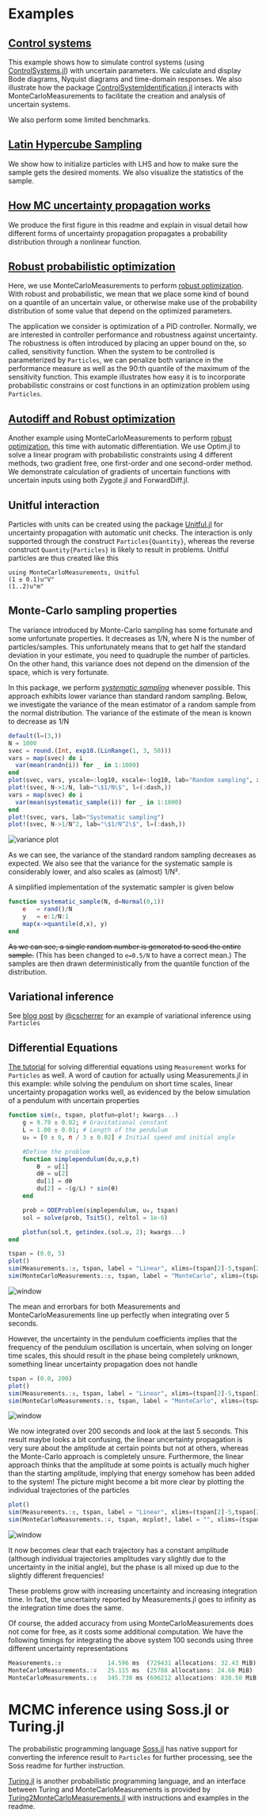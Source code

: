 # Examples
## [Control systems](https://github.com/baggepinnen/MonteCarloMeasurements.jl/blob/master/examples/controlsystems.jl)
This example shows how to simulate control systems (using [ControlSystems.jl](https://github.com/JuliaControl/ControlSystems.jl)) with uncertain parameters. We calculate and display Bode diagrams, Nyquist diagrams and time-domain responses. We also illustrate how the package [ControlSystemIdentification.jl](https://github.com/baggepinnen/ControlSystemIdentification.jl) interacts with MonteCarloMeasurements to facilitate the creation and analysis of uncertain systems.

We also perform some limited benchmarks.

## [Latin Hypercube Sampling](https://github.com/baggepinnen/MonteCarloMeasurements.jl/blob/master/examples/lhs.jl)
We show how to initialize particles with LHS and how to make sure the sample gets the desired moments. We also visualize the statistics of the sample.

## [How MC uncertainty propagation works](https://github.com/baggepinnen/MonteCarloMeasurements.jl/blob/master/examples/transformed_densities.jl)
We produce the first figure in this readme and explain in visual detail how different forms of uncertainty propagation propagates a probability distribution through a nonlinear function.

## [Robust probabilistic optimization](https://github.com/baggepinnen/MonteCarloMeasurements.jl/blob/master/examples/robust_controller_opt.jl)
Here, we use MonteCarloMeasurements to perform [robust optimization](https://en.wikipedia.org/wiki/Robust_optimization). With robust and probabilistic, we mean that we place some kind of bound on a quantile of an uncertain value, or otherwise make use of the probability distribution of some value that depend on the optimized parameters.

The application we consider is optimization of a PID controller. Normally, we are interested in controller performance and robustness against uncertainty. The robustness is often introduced by placing an upper bound on the, so called, sensitivity function. When the system to be controlled is parameterized by `Particles`, we can penalize both variance in the performance measure as well as the 90:th quantile of the maximum of the sensitivity function. This example illustrates how easy it is to incorporate probabilistic constrains or cost functions in an optimization problem using `Particles`.


## [Autodiff and Robust optimization](https://github.com/baggepinnen/MonteCarloMeasurements.jl/blob/master/examples/autodiff_robust_opt.jl)
Another example using MonteCarloMeasurements to perform [robust optimization](https://en.wikipedia.org/wiki/Robust_optimization), this time with automatic differentiation. We use Optim.jl to solve a linear program with probabilistic constraints using 4 different methods, two gradient free, one first-order and one second-order method. We demonstrate calculation of gradients of uncertain functions with uncertain inputs using both Zygote.jl and ForwardDiff.jl.

## Unitful interaction
Particles with units can be created using the package [Unitful.jl](https://github.com/PainterQubits/Unitful.jl) for uncertainty propagation with automatic unit checks. The interaction is only supported through the construct `Particles{Quantity}`, whereas the reverse construct `Quantity{Particles}` is likely to result in problems. Unitful particles are thus created like this
```@repl
using MonteCarloMeasurements, Unitful
(1 ± 0.1)u"V"
(1..2)u"m"
```


## Monte-Carlo sampling properties
The variance introduced by Monte-Carlo sampling has some fortunate and some unfortunate properties. It decreases as 1/N, where N is the number of particles/samples. This unfortunately means that to get half the standard deviation in your estimate, you need to quadruple the number of particles. On the other hand, this variance does not depend on the dimension of the space, which is very fortunate.

In this package, we perform [*systematic sampling*](https://arxiv.org/pdf/cs/0507025.pdf) whenever possible. This approach exhibits lower variance than standard random sampling. Below, we investigate the variance of the mean estimator of a random sample from the normal distribution. The variance of the estimate of the mean is known to decrease as 1/N
```julia
default(l=(3,))
N = 1000
svec = round.(Int, exp10.(LinRange(1, 3, 50)))
vars = map(svec) do i
  var(mean(randn(i)) for _ in 1:1000)
end
plot(svec, vars, yscale=:log10, xscale=:log10, lab="Random sampling", xlabel="\$N\$", ylabel="Variance")
plot!(svec, N->1/N, lab="\$1/N\$", l=(:dash,))
vars = map(svec) do i
  var(mean(systematic_sample(i)) for _ in 1:1000)
end
plot!(svec, vars, lab="Systematic sampling")
plot!(svec, N->1/N^2, lab="\$1/N^2\$", l=(:dash,))
```
![variance plot](assets/variance.svg)

As we can see, the variance of the standard random sampling decreases as expected. We also see that the variance for the systematic sample is considerably lower, and also scales as (almost) 1/N².

A simplified implementation of the systematic sampler is given below
```julia
function systematic_sample(N, d=Normal(0,1))
    e   = rand()/N
    y   = e:1/N:1
    map(x->quantile(d,x), y)
end
```
~~As we can see, a single random number is generated to seed the entire sample.~~ (This has been changed to `e=0.5/N` to have a correct mean.) The samples are then drawn deterministically from the quantile function of the distribution.

## Variational inference
See [blog post](https://cscherrer.github.io/post/variational-importance-sampling/) by [@cscherrer](https://github.com/cscherrer) for an example of variational inference using `Particles`




## Differential Equations
[The tutorial](http://tutorials.juliadiffeq.org/html/type_handling/02-uncertainties.html) for solving differential equations using `Measurement` works for `Particles` as well. A word of caution for actually using Measurements.jl in this example: while solving the pendulum on short time scales, linear uncertainty propagation works well, as evidenced by the below simulation of a pendulum with uncertain properties
```julia
function sim(±, tspan, plotfun=plot!; kwargs...)
    g = 9.79 ± 0.02; # Gravitational constant
    L = 1.00 ± 0.01; # Length of the pendulum
    u₀ = [0 ± 0, π / 3 ± 0.02] # Initial speed and initial angle

    #Define the problem
    function simplependulum(du,u,p,t)
        θ  = u[1]
        dθ = u[2]
        du[1] = dθ
        du[2] = -(g/L) * sin(θ)
    end

    prob = ODEProblem(simplependulum, u₀, tspan)
    sol = solve(prob, Tsit5(), reltol = 1e-6)

    plotfun(sol.t, getindex.(sol.u, 2); kwargs...)
end

tspan = (0.0, 5)
plot()
sim(Measurements.:±, tspan, label = "Linear", xlims=(tspan[2]-5,tspan[2]))
sim(MonteCarloMeasurements.:±, tspan, label = "MonteCarlo", xlims=(tspan[2]-5,tspan[2]))
```
![window](assets/short_timescale.svg)

The mean and errorbars for both Measurements and MonteCarloMeasurements line up perfectly when integrating over 5 seconds.

However, the uncertainty in the pendulum coefficients implies that the frequency of the pendulum oscillation is uncertain, when solving on longer time scales, this should result in the phase being completely unknown, something linear uncertainty propagation does not handle
```julia
tspan = (0.0, 200)
plot()
sim(Measurements.:±, tspan, label = "Linear", xlims=(tspan[2]-5,tspan[2]))
sim(MonteCarloMeasurements.:±, tspan, label = "MonteCarlo", xlims=(tspan[2]-5,tspan[2]))
```
![window](assets/long_timescale.svg)

We now integrated over 200 seconds and look at the last 5 seconds. This result maybe looks a bit confusing, the linear uncertainty propagation is very sure about the amplitude at certain points but not at others, whereas the Monte-Carlo approach is completely unsure. Furthermore, the linear approach thinks that the amplitude at some points is actually much higher than the starting amplitude, implying that energy somehow has been added to the system! The picture might become a bit more clear by plotting the individual trajectories of the particles
```julia
plot()
sim(Measurements.:±, tspan, label = "Linear", xlims=(tspan[2]-5,tspan[2]), l=(5,))
sim(MonteCarloMeasurements.:∓, tspan, mcplot!, label = "", xlims=(tspan[2]-5,tspan[2]), l=(:black,0.1))
```
![window](assets/long_timescale_mc.svg)

It now becomes clear that each trajectory has a constant amplitude (although individual trajectories amplitudes vary slightly due to the uncertainty in the initial angle), but the phase is all mixed up due to the slightly different frequencies!

These problems grow with increasing uncertainty and increasing integration time. In fact, the uncertainty reported by Measurements.jl goes to infinity as the integration time does the same.

Of course, the added accuracy from using MonteCarloMeasurements does not come for free, as it costs some additional computation. We have the following timings for integrating the above system 100 seconds using three different uncertainty representations
```julia
Measurements.:±             14.596 ms  (729431 allocations: 32.43 MiB)   # Measurements.Measurement
MonteCarloMeasurements.:∓   25.115 ms  (25788 allocations: 24.68 MiB)    # 100 StaticParticles
MonteCarloMeasurements.:±   345.730 ms (696212 allocations: 838.50 MiB)  # 500 Particles
```

# MCMC inference using Soss.jl or Turing.jl
The probabilistic programming language [Soss.jl](https://github.com/cscherrer/Soss.jl) has native support for converting the inference result to `Particles` for further processing, see the Soss readme for further instruction.

[Turing.jl](https://github.com/TuringLang/Turing.jl/) is another probabilistic programming language, and an interface between Turing and MonteCarloMeasurements is provided by
[Turing2MonteCarloMeasurements.jl](https://github.com/baggepinnen/Turing2MonteCarloMeasurements.jl) with instructions and examples in the readme.
